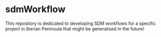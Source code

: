 # sdmWorkflow
This repository is dedicated to developing SDM workflows for a specific project in Iberian Peninsula that might be generalised in the future!
